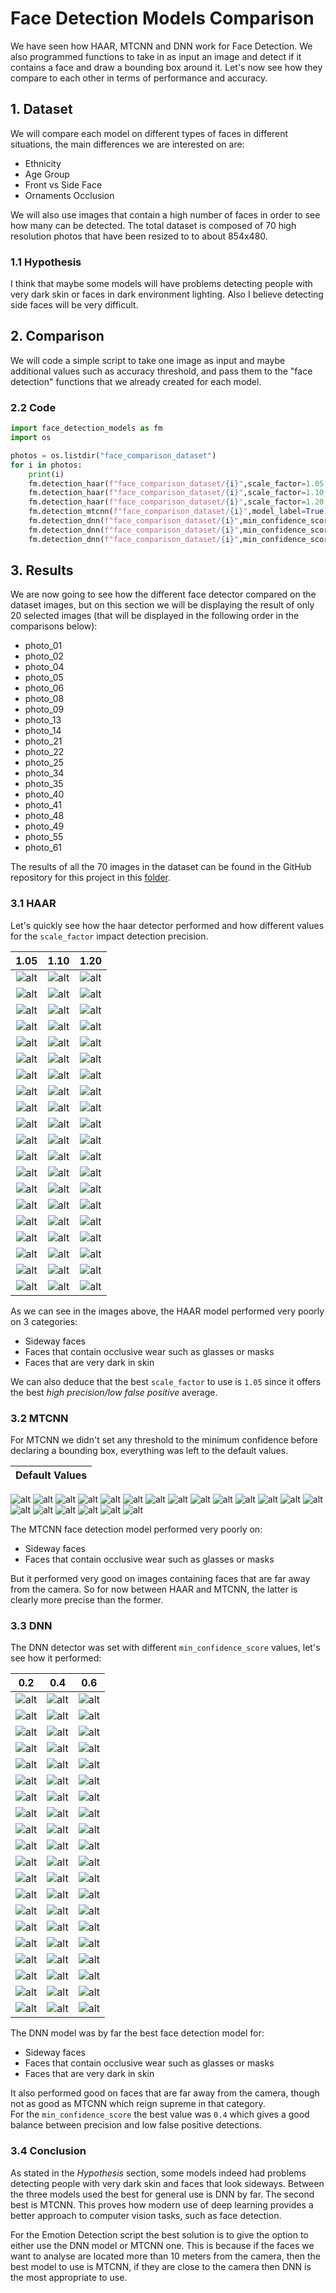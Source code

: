 # Face Detection Models Comparison

We have seen how HAAR, MTCNN and DNN work for Face Detection. We also programmed functions to take in as input an image and detect if it contains a face and draw a bounding box around it. Let's now see how they compare to each other in terms of performance and accuracy.

## 1. Dataset

We will compare each model on different types of faces in different situations, the main differences we are interested on are:

- Ethnicity
- Age Group
- Front vs Side Face
- Ornaments Occlusion

We will also use images that contain a high number of faces in order to see how many can be detected.
The total dataset is composed of 70 high resolution photos that have been resized to to about 854x480.

### 1.1 Hypothesis

I think that maybe some models will have problems detecting people with very dark skin or faces in dark environment lighting. Also I believe detecting side faces will be very difficult.

## 2. Comparison

We will code a simple script to take one image as input and maybe additional values such as accuracy threshold, and pass them to the "face detection" functions that we already created for each model.

### 2.2 Code

```python
import face_detection_models as fm
import os

photos = os.listdir("face_comparison_dataset")
for i in photos:
    print(i)
    fm.detection_haar(f"face_comparison_dataset/{i}",scale_factor=1.05,model_label=True)
    fm.detection_haar(f"face_comparison_dataset/{i}",scale_factor=1.10,model_label=True)
    fm.detection_haar(f"face_comparison_dataset/{i}",scale_factor=1.20,model_label=True)
    fm.detection_mtcnn(f"face_comparison_dataset/{i}",model_label=True)
    fm.detection_dnn(f"face_comparison_dataset/{i}",min_confidence_score=0.2,model_label=True)
    fm.detection_dnn(f"face_comparison_dataset/{i}",min_confidence_score=0.4,model_label=True)
    fm.detection_dnn(f"face_comparison_dataset/{i}",min_confidence_score=0.6,model_label=True)
```

## 3. Results

We are now going to see how the different face detector compared on the dataset images, but on this section we will be displaying the result of only 20 selected images (that will be displayed in the following order in the comparisons below):

- photo_01
- photo_02
- photo_04
- photo_05
- photo_06
- photo_08
- photo_09
- photo_13
- photo_14
- photo_21
- photo_22
- photo_25
- photo_34
- photo_35
- photo_40
- photo_41
- photo_48
- photo_49
- photo_55
- photo_61

The results of all the 70 images in the dataset can be found in the GitHub repository for this project in this [folder](https://github.com/Salah-Akil/emotion-recognition/blob/main/face-detection-comparison-images/).


### 3.1 HAAR

Let's quickly see how the haar detector performed and how different values for the `scale_factor` impact detection precision.

1.05 | 1.10 | 1.20
:-------------------------:|:-------------------------:|:-------------------:
![alt](https://github.com/Salah-Akil/emotion-recognition/blob/main/face-detection-comparison-images/photo_01_haar_scale_factor_1.05.jpg?raw=true) | ![alt](https://github.com/Salah-Akil/emotion-recognition/blob/main/face-detection-comparison-images/photo_01_haar_scale_factor_1.1.jpg?raw=true) | ![alt](https://github.com/Salah-Akil/emotion-recognition/blob/main/face-detection-comparison-images/photo_01_haar_scale_factor_1.2.jpg?raw=true)
![alt](https://github.com/Salah-Akil/emotion-recognition/blob/main/face-detection-comparison-images/photo_02_haar_scale_factor_1.05.jpg?raw=true) | ![alt](https://github.com/Salah-Akil/emotion-recognition/blob/main/face-detection-comparison-images/photo_02_haar_scale_factor_1.1.jpg?raw=true) | ![alt](https://github.com/Salah-Akil/emotion-recognition/blob/main/face-detection-comparison-images/photo_02_haar_scale_factor_1.2.jpg?raw=true)
![alt](https://github.com/Salah-Akil/emotion-recognition/blob/main/face-detection-comparison-images/photo_04_haar_scale_factor_1.05.jpg?raw=true) | ![alt](https://github.com/Salah-Akil/emotion-recognition/blob/main/face-detection-comparison-images/photo_04_haar_scale_factor_1.1.jpg?raw=true) | ![alt](https://github.com/Salah-Akil/emotion-recognition/blob/main/face-detection-comparison-images/photo_04_haar_scale_factor_1.2.jpg?raw=true)
![alt](https://github.com/Salah-Akil/emotion-recognition/blob/main/face-detection-comparison-images/photo_05_haar_scale_factor_1.05.jpg?raw=true) | ![alt](https://github.com/Salah-Akil/emotion-recognition/blob/main/face-detection-comparison-images/photo_05_haar_scale_factor_1.1.jpg?raw=true) | ![alt](https://github.com/Salah-Akil/emotion-recognition/blob/main/face-detection-comparison-images/photo_05_haar_scale_factor_1.2.jpg?raw=true)
![alt](https://github.com/Salah-Akil/emotion-recognition/blob/main/face-detection-comparison-images/photo_06_haar_scale_factor_1.05.jpg?raw=true) | ![alt](https://github.com/Salah-Akil/emotion-recognition/blob/main/face-detection-comparison-images/photo_06_haar_scale_factor_1.1.jpg?raw=true) | ![alt](https://github.com/Salah-Akil/emotion-recognition/blob/main/face-detection-comparison-images/photo_06_haar_scale_factor_1.2.jpg?raw=true)
![alt](https://github.com/Salah-Akil/emotion-recognition/blob/main/face-detection-comparison-images/photo_08_haar_scale_factor_1.05.jpg?raw=true) | ![alt](https://github.com/Salah-Akil/emotion-recognition/blob/main/face-detection-comparison-images/photo_08_haar_scale_factor_1.1.jpg?raw=true) | ![alt](https://github.com/Salah-Akil/emotion-recognition/blob/main/face-detection-comparison-images/photo_08_haar_scale_factor_1.2.jpg?raw=true)
![alt](https://github.com/Salah-Akil/emotion-recognition/blob/main/face-detection-comparison-images/photo_09_haar_scale_factor_1.05.jpg?raw=true) | ![alt](https://github.com/Salah-Akil/emotion-recognition/blob/main/face-detection-comparison-images/photo_09_haar_scale_factor_1.1.jpg?raw=true) | ![alt](https://github.com/Salah-Akil/emotion-recognition/blob/main/face-detection-comparison-images/photo_09_haar_scale_factor_1.2.jpg?raw=true)
![alt](https://github.com/Salah-Akil/emotion-recognition/blob/main/face-detection-comparison-images/photo_13_haar_scale_factor_1.05.jpg?raw=true) | ![alt](https://github.com/Salah-Akil/emotion-recognition/blob/main/face-detection-comparison-images/photo_13_haar_scale_factor_1.1.jpg?raw=true) | ![alt](https://github.com/Salah-Akil/emotion-recognition/blob/main/face-detection-comparison-images/photo_13_haar_scale_factor_1.2.jpg?raw=true)
![alt](https://github.com/Salah-Akil/emotion-recognition/blob/main/face-detection-comparison-images/photo_14_haar_scale_factor_1.05.jpg?raw=true) | ![alt](https://github.com/Salah-Akil/emotion-recognition/blob/main/face-detection-comparison-images/photo_14_haar_scale_factor_1.1.jpg?raw=true) | ![alt](https://github.com/Salah-Akil/emotion-recognition/blob/main/face-detection-comparison-images/photo_14_haar_scale_factor_1.2.jpg?raw=true)
![alt](https://github.com/Salah-Akil/emotion-recognition/blob/main/face-detection-comparison-images/photo_21_haar_scale_factor_1.05.jpg?raw=true) | ![alt](https://github.com/Salah-Akil/emotion-recognition/blob/main/face-detection-comparison-images/photo_21_haar_scale_factor_1.1.jpg?raw=true) | ![alt](https://github.com/Salah-Akil/emotion-recognition/blob/main/face-detection-comparison-images/photo_21_haar_scale_factor_1.2.jpg?raw=true)
![alt](https://github.com/Salah-Akil/emotion-recognition/blob/main/face-detection-comparison-images/photo_22_haar_scale_factor_1.05.jpg?raw=true) | ![alt](https://github.com/Salah-Akil/emotion-recognition/blob/main/face-detection-comparison-images/photo_22_haar_scale_factor_1.1.jpg?raw=true) | ![alt](https://github.com/Salah-Akil/emotion-recognition/blob/main/face-detection-comparison-images/photo_22_haar_scale_factor_1.2.jpg?raw=true)
![alt](https://github.com/Salah-Akil/emotion-recognition/blob/main/face-detection-comparison-images/photo_25_haar_scale_factor_1.05.jpg?raw=true) | ![alt](https://github.com/Salah-Akil/emotion-recognition/blob/main/face-detection-comparison-images/photo_25_haar_scale_factor_1.1.jpg?raw=true) | ![alt](https://github.com/Salah-Akil/emotion-recognition/blob/main/face-detection-comparison-images/photo_25_haar_scale_factor_1.2.jpg?raw=true)
![alt](https://github.com/Salah-Akil/emotion-recognition/blob/main/face-detection-comparison-images/photo_34_haar_scale_factor_1.05.jpg?raw=true) | ![alt](https://github.com/Salah-Akil/emotion-recognition/blob/main/face-detection-comparison-images/photo_34_haar_scale_factor_1.1.jpg?raw=true) | ![alt](https://github.com/Salah-Akil/emotion-recognition/blob/main/face-detection-comparison-images/photo_34_haar_scale_factor_1.2.jpg?raw=true)
![alt](https://github.com/Salah-Akil/emotion-recognition/blob/main/face-detection-comparison-images/photo_35_haar_scale_factor_1.05.jpg?raw=true) | ![alt](https://github.com/Salah-Akil/emotion-recognition/blob/main/face-detection-comparison-images/photo_35_haar_scale_factor_1.1.jpg?raw=true) | ![alt](https://github.com/Salah-Akil/emotion-recognition/blob/main/face-detection-comparison-images/photo_35_haar_scale_factor_1.2.jpg?raw=true)
![alt](https://github.com/Salah-Akil/emotion-recognition/blob/main/face-detection-comparison-images/photo_40_haar_scale_factor_1.05.jpg?raw=true) | ![alt](https://github.com/Salah-Akil/emotion-recognition/blob/main/face-detection-comparison-images/photo_40_haar_scale_factor_1.1.jpg?raw=true) | ![alt](https://github.com/Salah-Akil/emotion-recognition/blob/main/face-detection-comparison-images/photo_40_haar_scale_factor_1.2.jpg?raw=true)
![alt](https://github.com/Salah-Akil/emotion-recognition/blob/main/face-detection-comparison-images/photo_41_haar_scale_factor_1.05.jpg?raw=true) | ![alt](https://github.com/Salah-Akil/emotion-recognition/blob/main/face-detection-comparison-images/photo_41_haar_scale_factor_1.1.jpg?raw=true) | ![alt](https://github.com/Salah-Akil/emotion-recognition/blob/main/face-detection-comparison-images/photo_41_haar_scale_factor_1.2.jpg?raw=true)
![alt](https://github.com/Salah-Akil/emotion-recognition/blob/main/face-detection-comparison-images/photo_48_haar_scale_factor_1.05.jpg?raw=true) | ![alt](https://github.com/Salah-Akil/emotion-recognition/blob/main/face-detection-comparison-images/photo_48_haar_scale_factor_1.1.jpg?raw=true) | ![alt](https://github.com/Salah-Akil/emotion-recognition/blob/main/face-detection-comparison-images/photo_48_haar_scale_factor_1.2.jpg?raw=true)
![alt](https://github.com/Salah-Akil/emotion-recognition/blob/main/face-detection-comparison-images/photo_49_haar_scale_factor_1.05.jpg?raw=true) | ![alt](https://github.com/Salah-Akil/emotion-recognition/blob/main/face-detection-comparison-images/photo_49_haar_scale_factor_1.1.jpg?raw=true) | ![alt](https://github.com/Salah-Akil/emotion-recognition/blob/main/face-detection-comparison-images/photo_49_haar_scale_factor_1.2.jpg?raw=true)
![alt](https://github.com/Salah-Akil/emotion-recognition/blob/main/face-detection-comparison-images/photo_55_haar_scale_factor_1.05.jpg?raw=true) | ![alt](https://github.com/Salah-Akil/emotion-recognition/blob/main/face-detection-comparison-images/photo_55_haar_scale_factor_1.1.jpg?raw=true) | ![alt](https://github.com/Salah-Akil/emotion-recognition/blob/main/face-detection-comparison-images/photo_55_haar_scale_factor_1.2.jpg?raw=true)
![alt](https://github.com/Salah-Akil/emotion-recognition/blob/main/face-detection-comparison-images/photo_61_haar_scale_factor_1.05.jpg?raw=true) | ![alt](https://github.com/Salah-Akil/emotion-recognition/blob/main/face-detection-comparison-images/photo_61_haar_scale_factor_1.1.jpg?raw=true) | ![alt](https://github.com/Salah-Akil/emotion-recognition/blob/main/face-detection-comparison-images/photo_61_haar_scale_factor_1.2.jpg?raw=true)

As we can see in the images above, the HAAR model performed very poorly on 3 categories:

- Sideway faces
- Faces that contain occlusive wear such as glasses or masks
- Faces that are very dark in skin

We can also deduce that the best `scale_factor` to use is `1.05` since it offers the best *high precision/low false positive* average.

### 3.2 MTCNN

For MTCNN we didn't set any threshold to the minimum confidence before declaring a bounding box, everything was left to the default values.

Default Values |
:-------------------------:|
![alt](https://github.com/Salah-Akil/emotion-recognition/blob/main/face-detection-comparison-images/photo_01_mtcnn_landmarks_false.jpg?raw=true)
![alt](https://github.com/Salah-Akil/emotion-recognition/blob/main/face-detection-comparison-images/photo_02_mtcnn_landmarks_false.jpg?raw=true)
![alt](https://github.com/Salah-Akil/emotion-recognition/blob/main/face-detection-comparison-images/photo_04_mtcnn_landmarks_false.jpg?raw=true)
![alt](https://github.com/Salah-Akil/emotion-recognition/blob/main/face-detection-comparison-images/photo_05_mtcnn_landmarks_false.jpg?raw=true)
![alt](https://github.com/Salah-Akil/emotion-recognition/blob/main/face-detection-comparison-images/photo_06_mtcnn_landmarks_false.jpg?raw=true)
![alt](https://github.com/Salah-Akil/emotion-recognition/blob/main/face-detection-comparison-images/photo_08_mtcnn_landmarks_false.jpg?raw=true)
![alt](https://github.com/Salah-Akil/emotion-recognition/blob/main/face-detection-comparison-images/photo_09_mtcnn_landmarks_false.jpg?raw=true)
![alt](https://github.com/Salah-Akil/emotion-recognition/blob/main/face-detection-comparison-images/photo_13_mtcnn_landmarks_false.jpg?raw=true)
![alt](https://github.com/Salah-Akil/emotion-recognition/blob/main/face-detection-comparison-images/photo_14_mtcnn_landmarks_false.jpg?raw=true)
![alt](https://github.com/Salah-Akil/emotion-recognition/blob/main/face-detection-comparison-images/photo_21_mtcnn_landmarks_false.jpg?raw=true)
![alt](https://github.com/Salah-Akil/emotion-recognition/blob/main/face-detection-comparison-images/photo_22_mtcnn_landmarks_false.jpg?raw=true)
![alt](https://github.com/Salah-Akil/emotion-recognition/blob/main/face-detection-comparison-images/photo_25_mtcnn_landmarks_false.jpg?raw=true)
![alt](https://github.com/Salah-Akil/emotion-recognition/blob/main/face-detection-comparison-images/photo_34_mtcnn_landmarks_false.jpg?raw=true)
![alt](https://github.com/Salah-Akil/emotion-recognition/blob/main/face-detection-comparison-images/photo_35_mtcnn_landmarks_false.jpg?raw=true)
![alt](https://github.com/Salah-Akil/emotion-recognition/blob/main/face-detection-comparison-images/photo_40_mtcnn_landmarks_false.jpg?raw=true)
![alt](https://github.com/Salah-Akil/emotion-recognition/blob/main/face-detection-comparison-images/photo_41_mtcnn_landmarks_false.jpg?raw=true)
![alt](https://github.com/Salah-Akil/emotion-recognition/blob/main/face-detection-comparison-images/photo_48_mtcnn_landmarks_false.jpg?raw=true)
![alt](https://github.com/Salah-Akil/emotion-recognition/blob/main/face-detection-comparison-images/photo_49_mtcnn_landmarks_false.jpg?raw=true)
![alt](https://github.com/Salah-Akil/emotion-recognition/blob/main/face-detection-comparison-images/photo_55_mtcnn_landmarks_false.jpg?raw=true)
![alt](https://github.com/Salah-Akil/emotion-recognition/blob/main/face-detection-comparison-images/photo_61_mtcnn_landmarks_false.jpg?raw=true)

The MTCNN face detection model performed very poorly on:

- Sideway faces
- Faces that contain occlusive wear such as glasses or masks

But it performed very good on images containing faces that are far away from the camera.
So for now between HAAR and MTCNN, the latter is clearly more precise than the former.

### 3.3 DNN

The DNN detector was set with different `min_confidence_score` values, let's see how it performed:


0.2 | 0.4 | 0.6
:-------------------------:|:-------------------------:|:-------------------:
![alt](https://github.com/Salah-Akil/emotion-recognition/blob/main/face-detection-comparison-images/photo_01_dnn_min_confidence_score_0.2.jpg?raw=true) | ![alt](https://github.com/Salah-Akil/emotion-recognition/blob/main/face-detection-comparison-images/photo_01_dnn_min_confidence_score_0.4.jpg?raw=true) | ![alt](https://github.com/Salah-Akil/emotion-recognition/blob/main/face-detection-comparison-images/photo_01_dnn_min_confidence_score_0.6.jpg?raw=true)
![alt](https://github.com/Salah-Akil/emotion-recognition/blob/main/face-detection-comparison-images/photo_02_dnn_min_confidence_score_0.2.jpg?raw=true) | ![alt](https://github.com/Salah-Akil/emotion-recognition/blob/main/face-detection-comparison-images/photo_02_dnn_min_confidence_score_0.4.jpg?raw=true) | ![alt](https://github.com/Salah-Akil/emotion-recognition/blob/main/face-detection-comparison-images/photo_02_dnn_min_confidence_score_0.6.jpg?raw=true)
![alt](https://github.com/Salah-Akil/emotion-recognition/blob/main/face-detection-comparison-images/photo_04_dnn_min_confidence_score_0.2.jpg?raw=true) | ![alt](https://github.com/Salah-Akil/emotion-recognition/blob/main/face-detection-comparison-images/photo_04_dnn_min_confidence_score_0.4.jpg?raw=true) | ![alt](https://github.com/Salah-Akil/emotion-recognition/blob/main/face-detection-comparison-images/photo_04_dnn_min_confidence_score_0.6.jpg?raw=true)
![alt](https://github.com/Salah-Akil/emotion-recognition/blob/main/face-detection-comparison-images/photo_05_dnn_min_confidence_score_0.2.jpg?raw=true) | ![alt](https://github.com/Salah-Akil/emotion-recognition/blob/main/face-detection-comparison-images/photo_05_dnn_min_confidence_score_0.4.jpg?raw=true) | ![alt](https://github.com/Salah-Akil/emotion-recognition/blob/main/face-detection-comparison-images/photo_05_dnn_min_confidence_score_0.6.jpg?raw=true)
![alt](https://github.com/Salah-Akil/emotion-recognition/blob/main/face-detection-comparison-images/photo_06_dnn_min_confidence_score_0.2.jpg?raw=true) | ![alt](https://github.com/Salah-Akil/emotion-recognition/blob/main/face-detection-comparison-images/photo_06_dnn_min_confidence_score_0.4.jpg?raw=true) | ![alt](https://github.com/Salah-Akil/emotion-recognition/blob/main/face-detection-comparison-images/photo_06_dnn_min_confidence_score_0.6.jpg?raw=true)
![alt](https://github.com/Salah-Akil/emotion-recognition/blob/main/face-detection-comparison-images/photo_08_dnn_min_confidence_score_0.2.jpg?raw=true) | ![alt](https://github.com/Salah-Akil/emotion-recognition/blob/main/face-detection-comparison-images/photo_08_dnn_min_confidence_score_0.4.jpg?raw=true) | ![alt](https://github.com/Salah-Akil/emotion-recognition/blob/main/face-detection-comparison-images/photo_08_dnn_min_confidence_score_0.6.jpg?raw=true)
![alt](https://github.com/Salah-Akil/emotion-recognition/blob/main/face-detection-comparison-images/photo_09_dnn_min_confidence_score_0.2.jpg?raw=true) | ![alt](https://github.com/Salah-Akil/emotion-recognition/blob/main/face-detection-comparison-images/photo_09_dnn_min_confidence_score_0.4.jpg?raw=true) | ![alt](https://github.com/Salah-Akil/emotion-recognition/blob/main/face-detection-comparison-images/photo_09_dnn_min_confidence_score_0.6.jpg?raw=true)
![alt](https://github.com/Salah-Akil/emotion-recognition/blob/main/face-detection-comparison-images/photo_13_dnn_min_confidence_score_0.2.jpg?raw=true) | ![alt](https://github.com/Salah-Akil/emotion-recognition/blob/main/face-detection-comparison-images/photo_13_dnn_min_confidence_score_0.4.jpg?raw=true) | ![alt](https://github.com/Salah-Akil/emotion-recognition/blob/main/face-detection-comparison-images/photo_13_dnn_min_confidence_score_0.6.jpg?raw=true)
![alt](https://github.com/Salah-Akil/emotion-recognition/blob/main/face-detection-comparison-images/photo_14_dnn_min_confidence_score_0.2.jpg?raw=true) | ![alt](https://github.com/Salah-Akil/emotion-recognition/blob/main/face-detection-comparison-images/photo_14_dnn_min_confidence_score_0.4.jpg?raw=true) | ![alt](https://github.com/Salah-Akil/emotion-recognition/blob/main/face-detection-comparison-images/photo_14_dnn_min_confidence_score_0.6.jpg?raw=true)
![alt](https://github.com/Salah-Akil/emotion-recognition/blob/main/face-detection-comparison-images/photo_21_dnn_min_confidence_score_0.2.jpg?raw=true) | ![alt](https://github.com/Salah-Akil/emotion-recognition/blob/main/face-detection-comparison-images/photo_21_dnn_min_confidence_score_0.4.jpg?raw=true) | ![alt](https://github.com/Salah-Akil/emotion-recognition/blob/main/face-detection-comparison-images/photo_21_dnn_min_confidence_score_0.6.jpg?raw=true)
![alt](https://github.com/Salah-Akil/emotion-recognition/blob/main/face-detection-comparison-images/photo_22_dnn_min_confidence_score_0.2.jpg?raw=true) | ![alt](https://github.com/Salah-Akil/emotion-recognition/blob/main/face-detection-comparison-images/photo_22_dnn_min_confidence_score_0.4.jpg?raw=true) | ![alt](https://github.com/Salah-Akil/emotion-recognition/blob/main/face-detection-comparison-images/photo_22_dnn_min_confidence_score_0.6.jpg?raw=true)
![alt](https://github.com/Salah-Akil/emotion-recognition/blob/main/face-detection-comparison-images/photo_25_dnn_min_confidence_score_0.2.jpg?raw=true) | ![alt](https://github.com/Salah-Akil/emotion-recognition/blob/main/face-detection-comparison-images/photo_25_dnn_min_confidence_score_0.4.jpg?raw=true) | ![alt](https://github.com/Salah-Akil/emotion-recognition/blob/main/face-detection-comparison-images/photo_25_dnn_min_confidence_score_0.6.jpg?raw=true)
![alt](https://github.com/Salah-Akil/emotion-recognition/blob/main/face-detection-comparison-images/photo_34_dnn_min_confidence_score_0.2.jpg?raw=true) | ![alt](https://github.com/Salah-Akil/emotion-recognition/blob/main/face-detection-comparison-images/photo_34_dnn_min_confidence_score_0.4.jpg?raw=true) | ![alt](https://github.com/Salah-Akil/emotion-recognition/blob/main/face-detection-comparison-images/photo_34_dnn_min_confidence_score_0.6.jpg?raw=true)
![alt](https://github.com/Salah-Akil/emotion-recognition/blob/main/face-detection-comparison-images/photo_35_dnn_min_confidence_score_0.2.jpg?raw=true) | ![alt](https://github.com/Salah-Akil/emotion-recognition/blob/main/face-detection-comparison-images/photo_35_dnn_min_confidence_score_0.4.jpg?raw=true) | ![alt](https://github.com/Salah-Akil/emotion-recognition/blob/main/face-detection-comparison-images/photo_35_dnn_min_confidence_score_0.6.jpg?raw=true)
![alt](https://github.com/Salah-Akil/emotion-recognition/blob/main/face-detection-comparison-images/photo_40_dnn_min_confidence_score_0.2.jpg?raw=true) | ![alt](https://github.com/Salah-Akil/emotion-recognition/blob/main/face-detection-comparison-images/photo_40_dnn_min_confidence_score_0.4.jpg?raw=true) | ![alt](https://github.com/Salah-Akil/emotion-recognition/blob/main/face-detection-comparison-images/photo_40_dnn_min_confidence_score_0.6.jpg?raw=true)
![alt](https://github.com/Salah-Akil/emotion-recognition/blob/main/face-detection-comparison-images/photo_41_dnn_min_confidence_score_0.2.jpg?raw=true) | ![alt](https://github.com/Salah-Akil/emotion-recognition/blob/main/face-detection-comparison-images/photo_41_dnn_min_confidence_score_0.4.jpg?raw=true) | ![alt](https://github.com/Salah-Akil/emotion-recognition/blob/main/face-detection-comparison-images/photo_41_dnn_min_confidence_score_0.6.jpg?raw=true)
![alt](https://github.com/Salah-Akil/emotion-recognition/blob/main/face-detection-comparison-images/photo_48_dnn_min_confidence_score_0.2.jpg?raw=true) | ![alt](https://github.com/Salah-Akil/emotion-recognition/blob/main/face-detection-comparison-images/photo_48_dnn_min_confidence_score_0.4.jpg?raw=true) | ![alt](https://github.com/Salah-Akil/emotion-recognition/blob/main/face-detection-comparison-images/photo_48_dnn_min_confidence_score_0.6.jpg?raw=true)
![alt](https://github.com/Salah-Akil/emotion-recognition/blob/main/face-detection-comparison-images/photo_49_dnn_min_confidence_score_0.2.jpg?raw=true) | ![alt](https://github.com/Salah-Akil/emotion-recognition/blob/main/face-detection-comparison-images/photo_49_dnn_min_confidence_score_0.4.jpg?raw=true) | ![alt](https://github.com/Salah-Akil/emotion-recognition/blob/main/face-detection-comparison-images/photo_49_dnn_min_confidence_score_0.6.jpg?raw=true)
![alt](https://github.com/Salah-Akil/emotion-recognition/blob/main/face-detection-comparison-images/photo_55_dnn_min_confidence_score_0.2.jpg?raw=true) | ![alt](https://github.com/Salah-Akil/emotion-recognition/blob/main/face-detection-comparison-images/photo_55_dnn_min_confidence_score_0.4.jpg?raw=true) | ![alt](https://github.com/Salah-Akil/emotion-recognition/blob/main/face-detection-comparison-images/photo_55_dnn_min_confidence_score_0.6.jpg?raw=true)
![alt](https://github.com/Salah-Akil/emotion-recognition/blob/main/face-detection-comparison-images/photo_61_dnn_min_confidence_score_0.2.jpg?raw=true) | ![alt](https://github.com/Salah-Akil/emotion-recognition/blob/main/face-detection-comparison-images/photo_61_dnn_min_confidence_score_0.4.jpg?raw=true) | ![alt](https://github.com/Salah-Akil/emotion-recognition/blob/main/face-detection-comparison-images/photo_61_dnn_min_confidence_score_0.6.jpg?raw=true)

The DNN model was by far the best face detection model for:

- Sideway faces
- Faces that contain occlusive wear such as glasses or masks
- Faces that are very dark in skin

It also performed good on faces that are far away from the camera, though not as good as MTCNN which reign supreme in that category.  
For the `min_confidence_score` the best value was `0.4` which gives a good balance between precision and low false positive detections.

### 3.4 Conclusion

As stated in the *Hypothesis* section, some models indeed had problems detecting people with very dark skin and faces that look sideways.
Between the three models used the best for general use is DNN by far. The second best is MTCNN. This proves how modern use of deep learning provides a better approach to computer vision tasks, such as face detection.

For the Emotion Detection script the best solution is to give the option to either use the DNN model or MTCNN one. This is because if the faces we want to analyse are located more than 10 meters from the camera, then the best model to use is MTCNN, if they are close to the camera then DNN is the most appropriate to use.
